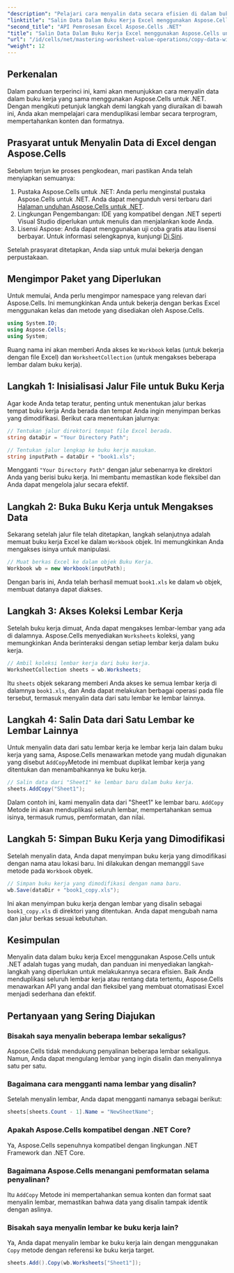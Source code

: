 ```yaml
---
"description": "Pelajari cara menyalin data secara efisien di dalam buku kerja Excel menggunakan Aspose.Cells untuk .NET. Ikuti panduan langkah demi langkah ini untuk menduplikasi lembar, mentransfer data, dan mengelola file Excel dengan mudah."
"linktitle": "Salin Data Dalam Buku Kerja Excel menggunakan Aspose.Cells untuk .NET"
"second_title": "API Pemrosesan Excel Aspose.Cells .NET"
"title": "Salin Data Dalam Buku Kerja Excel menggunakan Aspose.Cells untuk .NET"
"url": "/id/cells/net/mastering-worksheet-value-operations/copy-data-within-excel-workbook/"
"weight": 12
---
```


## Perkenalan

Dalam panduan terperinci ini, kami akan menunjukkan cara menyalin data dalam buku kerja yang sama menggunakan Aspose.Cells untuk .NET. Dengan mengikuti petunjuk langkah demi langkah yang diuraikan di bawah ini, Anda akan mempelajari cara menduplikasi lembar secara terprogram, mempertahankan konten dan formatnya.

## Prasyarat untuk Menyalin Data di Excel dengan Aspose.Cells

Sebelum terjun ke proses pengkodean, mari pastikan Anda telah menyiapkan semuanya:

1. Pustaka Aspose.Cells untuk .NET: Anda perlu menginstal pustaka Aspose.Cells untuk .NET. Anda dapat mengunduh versi terbaru dari [Halaman unduhan Aspose.Cells untuk .NET](https://releases.aspose.com/cells/net/).
2. Lingkungan Pengembangan: IDE yang kompatibel dengan .NET seperti Visual Studio diperlukan untuk menulis dan menjalankan kode Anda.
3. Lisensi Aspose: Anda dapat menggunakan uji coba gratis atau lisensi berbayar. Untuk informasi selengkapnya, kunjungi [Di Sini](https://purchase.aspose.com/temporary-license/).

Setelah prasyarat ditetapkan, Anda siap untuk mulai bekerja dengan perpustakaan.

## Mengimpor Paket yang Diperlukan

Untuk memulai, Anda perlu mengimpor namespace yang relevan dari Aspose.Cells. Ini memungkinkan Anda untuk bekerja dengan berkas Excel menggunakan kelas dan metode yang disediakan oleh Aspose.Cells.

```csharp
using System.IO;
using Aspose.Cells;
using System;
```

Ruang nama ini akan memberi Anda akses ke `Workbook` kelas (untuk bekerja dengan file Excel) dan `WorksheetCollection` (untuk mengakses beberapa lembar dalam buku kerja).

## Langkah 1: Inisialisasi Jalur File untuk Buku Kerja

Agar kode Anda tetap teratur, penting untuk menentukan jalur berkas tempat buku kerja Anda berada dan tempat Anda ingin menyimpan berkas yang dimodifikasi. Berikut cara menentukan jalurnya:

```csharp
// Tentukan jalur direktori tempat file Excel berada.
string dataDir = "Your Directory Path";

// Tentukan jalur lengkap ke buku kerja masukan.
string inputPath = dataDir + "book1.xls";
```

Mengganti `"Your Directory Path"` dengan jalur sebenarnya ke direktori Anda yang berisi buku kerja. Ini membantu memastikan kode fleksibel dan Anda dapat mengelola jalur secara efektif.

## Langkah 2: Buka Buku Kerja untuk Mengakses Data

Sekarang setelah jalur file telah ditetapkan, langkah selanjutnya adalah memuat buku kerja Excel ke dalam `Workbook` objek. Ini memungkinkan Anda mengakses isinya untuk manipulasi.

```csharp
// Muat berkas Excel ke dalam objek Buku Kerja.
Workbook wb = new Workbook(inputPath);
```

Dengan baris ini, Anda telah berhasil memuat `book1.xls` ke dalam `wb` objek, membuat datanya dapat diakses.

## Langkah 3: Akses Koleksi Lembar Kerja

Setelah buku kerja dimuat, Anda dapat mengakses lembar-lembar yang ada di dalamnya. Aspose.Cells menyediakan `Worksheets` koleksi, yang memungkinkan Anda berinteraksi dengan setiap lembar kerja dalam buku kerja.

```csharp
// Ambil koleksi lembar kerja dari buku kerja.
WorksheetCollection sheets = wb.Worksheets;
```

Itu `sheets` objek sekarang memberi Anda akses ke semua lembar kerja di dalamnya `book1.xls`, dan Anda dapat melakukan berbagai operasi pada file tersebut, termasuk menyalin data dari satu lembar ke lembar lainnya.

## Langkah 4: Salin Data dari Satu Lembar ke Lembar Lainnya

Untuk menyalin data dari satu lembar kerja ke lembar kerja lain dalam buku kerja yang sama, Aspose.Cells menawarkan metode yang mudah digunakan yang disebut `AddCopy`Metode ini membuat duplikat lembar kerja yang ditentukan dan menambahkannya ke buku kerja.

```csharp
// Salin data dari "Sheet1" ke lembar baru dalam buku kerja.
sheets.AddCopy("Sheet1");
```

Dalam contoh ini, kami menyalin data dari "Sheet1" ke lembar baru. `AddCopy` Metode ini akan menduplikasi seluruh lembar, mempertahankan semua isinya, termasuk rumus, pemformatan, dan nilai.

## Langkah 5: Simpan Buku Kerja yang Dimodifikasi

Setelah menyalin data, Anda dapat menyimpan buku kerja yang dimodifikasi dengan nama atau lokasi baru. Ini dilakukan dengan memanggil `Save` metode pada `Workbook` obyek.

```csharp
// Simpan buku kerja yang dimodifikasi dengan nama baru.
wb.Save(dataDir + "book1_copy.xls");
```

Ini akan menyimpan buku kerja dengan lembar yang disalin sebagai `book1_copy.xls` di direktori yang ditentukan. Anda dapat mengubah nama dan jalur berkas sesuai kebutuhan.

## Kesimpulan

Menyalin data dalam buku kerja Excel menggunakan Aspose.Cells untuk .NET adalah tugas yang mudah, dan panduan ini menyediakan langkah-langkah yang diperlukan untuk melakukannya secara efisien. Baik Anda menduplikasi seluruh lembar kerja atau rentang data tertentu, Aspose.Cells menawarkan API yang andal dan fleksibel yang membuat otomatisasi Excel menjadi sederhana dan efektif.

## Pertanyaan yang Sering Diajukan

### Bisakah saya menyalin beberapa lembar sekaligus?

Aspose.Cells tidak mendukung penyalinan beberapa lembar sekaligus. Namun, Anda dapat mengulang lembar yang ingin disalin dan menyalinnya satu per satu.

### Bagaimana cara mengganti nama lembar yang disalin?

Setelah menyalin lembar, Anda dapat mengganti namanya sebagai berikut:

```csharp
sheets[sheets.Count - 1].Name = "NewSheetName";
```

### Apakah Aspose.Cells kompatibel dengan .NET Core?

Ya, Aspose.Cells sepenuhnya kompatibel dengan lingkungan .NET Framework dan .NET Core.

### Bagaimana Aspose.Cells menangani pemformatan selama penyalinan?

Itu `AddCopy` Metode ini mempertahankan semua konten dan format saat menyalin lembar, memastikan bahwa data yang disalin tampak identik dengan aslinya.

### Bisakah saya menyalin lembar ke buku kerja lain?

Ya, Anda dapat menyalin lembar ke buku kerja lain dengan menggunakan `Copy` metode dengan referensi ke buku kerja target.

```csharp
sheets.Add().Copy(wb.Worksheets["Sheet1"]);
```